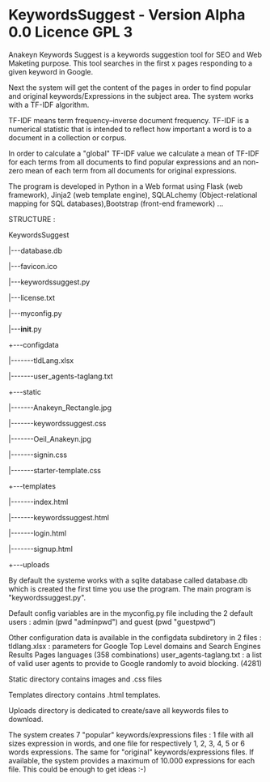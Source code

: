# KeywordsSuggest - Version Alpha 0.0 Licence GPL 3
Anakeyn Keywords Suggest is a keywords suggestion tool for SEO and Web Maketing purpose.
This tool searches in the first x pages responding to a given keyword in Google. 

Next the system will get the content of the pages in order to find popular and original  keywords/Expressions 
in the subject area. The system works  with a TF-IDF  algorithm.

TF-IDF means term frequency–inverse document frequency. TF-IDF is a numerical statistic that is intended to reflect 
how important a word is to a document in a collection or corpus.

In order to calculate a "global" TF-IDF value we calculate a mean of TF-IDF for each terms from all documents to 
find popular expressions and an non-zero mean of each term from all documents for original expressions.

The program is developed in Python in a Web format using Flask (web framework), Jinja2 (web template engine), 
SQLALchemy (Object-relational mapping for SQL databases),Bootstrap (front-end framework) ...

STRUCTURE :

KeywordsSuggest

|---database.db

|---favicon.ico

|---keywordssuggest.py

|---license.txt

|---myconfig.py

|---__init__.py


+---configdata

|-------tldLang.xlsx

|-------user_agents-taglang.txt



+---static

|-------Anakeyn_Rectangle.jpg

|-------keywordssuggest.css

|-------Oeil_Anakeyn.jpg

|-------signin.css

|-------starter-template.css



+---templates

|-------index.html

|-------keywordssuggest.html

|-------login.html

|-------signup.html
   

+---uploads


By default the systeme works with a sqlite database called database.db which is created the first time you use the program.
The main program is "keywordssuggest.py".

Default config variables are in the myconfig.py file including the 2 default users : admin (pwd "adminpwd") 
and guest (pwd "guestpwd")

Other configuration data is available in the configdata subdiretory in 2 files :
tldlang.xlsx : parameters for Google Top Level domains and Search Engines Results Pages languages (358 combinations)
user_agents-taglang.txt :  a list of valid user agents to provide to Google randomly to avoid blocking. (4281)

Static directory contains images and .css files

Templates directory contains .html templates.

Uploads directory is dedicated to create/save all keywords files to download.

The system creates 7 "popular" keywords/expressions files : 1 file with all sizes expression in words, 
and one file for respectively 1, 2, 3, 4, 5 or 6 words expressions.
The same for "original"  keywords/expressions files. 
If available, the system provides a maximum of 10.000 expressions for each file. This could be enough to get ideas :-) 






